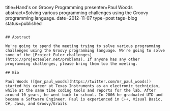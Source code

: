 title=Hand's on Groovy Programming
presenter=Paul Woods
abstract=Solving various programming challenges using the Groovy programming language.
date=2012-11-07
type=post
tags=blog
status=published
~~~~~~

## Abstract

We're going to spend the meeting trying to solve various programming challenges using the Groovy programming language. We're going to solve some of the [Project Euler challenges](http://projecteuler.net/problems). If anyone has any other programming challenges, please bring them too the meeting.

## Bio

Paul Woods ([@mr_paul_woods](https://twitter.com/mr_paul_woods)) started his career at Texas Instruments as an electronic technician, while at the same time coding tools and reports for the lab. After around 10 years, he went back to school. In 2006 he graduated UTD and became a Software Engineer. Paul is experienced in C++, Visual Basic, C#, Java, and Groovy/Grails
